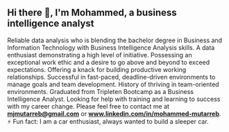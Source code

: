## Hi there 👋, I'm Mohammed, a business intelligence analyst
Reliable data analysis who is blending the bachelor degree in Business and Information Technology with Business Intelligence Analysis skills. A data enthusiast demonstrating a high level of initiative. Possessing an exceptional work ethic and a desire to go above and beyond to exceed expectations. Offering a knack for building productive working relationships. Successful in fast-paced, deadline-driven environments to manage goals and team development. History of thriving in team-oriented environments.
Graduated from Tripleten Bootcamp as a Business Intelligence Analyst.
Looking for help with training and learning to success with my career change.
Please feel free to contact me at **mjmutarreb@gmail.com** or **www.linkedin.com/in/mohammed-mutarreb**.
 ⚡ Fun fact: I am a car enthusiast, always wanted to build a sleeper car.
